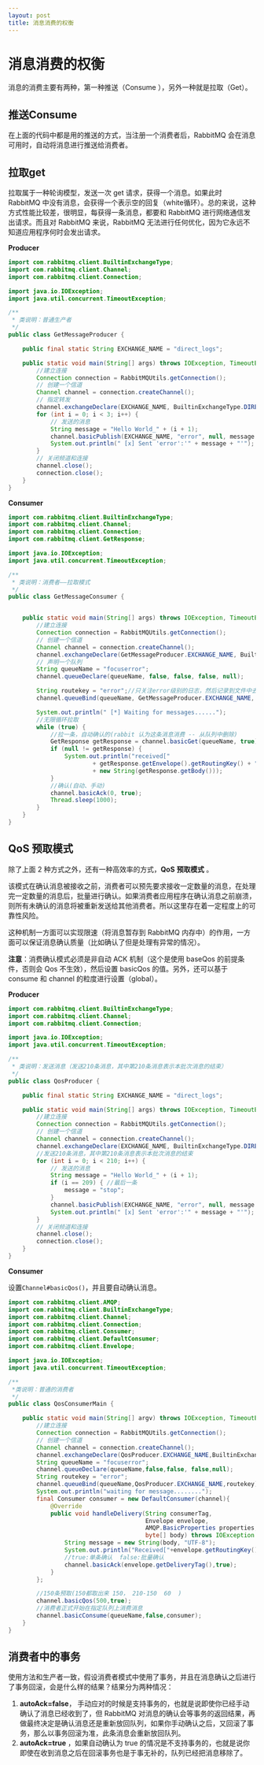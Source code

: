 ```yaml
---
layout: post
title: 消息消费的权衡
---
```


# 消息消费的权衡
消息的消费主要有两种，第一种推送（Consume ），另外一种就是拉取（Get）。

## 推送Consume

在上面的代码中都是用的推送的方式，当注册一个消费者后，RabbitMQ 会在消息可用时，自动将消息进行推送给消费者。

## 拉取get

拉取属于一种轮询模型，发送一次 get 请求，获得一个消息。如果此时 RabbitMQ 中没有消息，会获得一个表示空的回复（white循环）。总的来说，这种方式性能比较差，很明显，每获得一条消息，都要和 RabbitMQ 进行网络通信发出请求。而且对 RabbitMQ 来说，RabbitMQ 无法进行任何优化，因为它永远不知道应用程序何时会发出请求。

**Producer**

```java
import com.rabbitmq.client.BuiltinExchangeType;
import com.rabbitmq.client.Channel;
import com.rabbitmq.client.Connection;

import java.io.IOException;
import java.util.concurrent.TimeoutException;

/**
 * 类说明：普通生产者
 */
public class GetMessageProducer {

    public final static String EXCHANGE_NAME = "direct_logs";

    public static void main(String[] args) throws IOException, TimeoutException {
        //建立连接
        Connection connection = RabbitMQUtils.getConnection();
        // 创建一个信道
        Channel channel = connection.createChannel();
        // 指定转发
        channel.exchangeDeclare(EXCHANGE_NAME, BuiltinExchangeType.DIRECT);
        for (int i = 0; i < 3; i++) {
            // 发送的消息
            String message = "Hello World_" + (i + 1);
            channel.basicPublish(EXCHANGE_NAME, "error", null, message.getBytes());
            System.out.println(" [x] Sent 'error':'" + message + "'");
        }
        // 关闭频道和连接
        channel.close();
        connection.close();
    }
}
```

**Consumer**

```java
import com.rabbitmq.client.BuiltinExchangeType;
import com.rabbitmq.client.Channel;
import com.rabbitmq.client.Connection;
import com.rabbitmq.client.GetResponse;

import java.io.IOException;
import java.util.concurrent.TimeoutException;

/**
 * 类说明：消费者——拉取模式
 */
public class GetMessageConsumer {


    public static void main(String[] args) throws IOException, TimeoutException, InterruptedException {
        //建立连接
        Connection connection = RabbitMQUtils.getConnection();
        // 创建一个信道
        Channel channel = connection.createChannel();
        channel.exchangeDeclare(GetMessageProducer.EXCHANGE_NAME, BuiltinExchangeType.DIRECT);
        // 声明一个队列
        String queueName = "focuserror";
        channel.queueDeclare(queueName, false, false, false, null);

        String routekey = "error";//只关注error级别的日志，然后记录到文件中去。
        channel.queueBind(queueName, GetMessageProducer.EXCHANGE_NAME, routekey);

        System.out.println(" [*] Waiting for messages......");
        //无限循环拉取
        while (true) {
            //拉一条，自动确认的(rabbit 认为这条消息消费 -- 从队列中删除)
            GetResponse getResponse = channel.basicGet(queueName, true);
            if (null != getResponse) {
                System.out.println("received["
                        + getResponse.getEnvelope().getRoutingKey() + "]"
                        + new String(getResponse.getBody()));
            }
            //确认(自动、手动)
            channel.basicAck(0, true);
            Thread.sleep(1000);
        }
    }
}
```

## QoS 预取模式

除了上面 2 种方式之外，还有一种高效率的方式，**QoS** **预取模式** 。

该模式在确认消息被接收之前，消费者可以预先要求接收一定数量的消息，在处理完一定数量的消息后，批量进行确认。如果消费者应用程序在确认消息之前崩溃，则所有未确认的消息将被重新发送给其他消费者。所以这里存在着一定程度上的可靠性风险。 

这种机制一方面可以实现限速（将消息暂存到 RabbitMQ 内存中）的作用，一方面可以保证消息确认质量（比如确认了但是处理有异常的情况）。 

**注意**：消费确认模式必须是非自动 ACK 机制（这个是使用 baseQos 的前提条件，否则会 Qos 不生效），然后设置 basicQos 的值。另外，还可以基于consume 和 channel 的粒度进行设置（global）。 

**Producer**

```java
import com.rabbitmq.client.BuiltinExchangeType;
import com.rabbitmq.client.Channel;
import com.rabbitmq.client.Connection;

import java.io.IOException;
import java.util.concurrent.TimeoutException;

/**
 * 类说明：发送消息（发送210条消息，其中第210条消息表示本批次消息的结束）
 */
public class QosProducer {

    public final static String EXCHANGE_NAME = "direct_logs";

    public static void main(String[] args) throws IOException, TimeoutException {
        //建立连接
        Connection connection = RabbitMQUtils.getConnection();
        // 创建一个信道
        Channel channel = connection.createChannel();
        channel.exchangeDeclare(EXCHANGE_NAME, BuiltinExchangeType.DIRECT);
        //发送210条消息，其中第210条消息表示本批次消息的结束
        for (int i = 0; i < 210; i++) {
            // 发送的消息
            String message = "Hello World_" + (i + 1);
            if (i == 209) { //最后一条
                message = "stop";
            }
            channel.basicPublish(EXCHANGE_NAME, "error", null, message.getBytes());
            System.out.println(" [x] Sent 'error':'" + message + "'");
        }
        // 关闭频道和连接
        channel.close();
        connection.close();
    }
}
```

**Consumer**

设置`Channel#basicQos()`，并且要自动确认消息。

```java
import com.rabbitmq.client.AMQP;
import com.rabbitmq.client.BuiltinExchangeType;
import com.rabbitmq.client.Channel;
import com.rabbitmq.client.Connection;
import com.rabbitmq.client.Consumer;
import com.rabbitmq.client.DefaultConsumer;
import com.rabbitmq.client.Envelope;

import java.io.IOException;
import java.util.concurrent.TimeoutException;

/**
 *类说明：普通的消费者
 */
public class QosConsumerMain {

    public static void main(String[] argv) throws IOException, TimeoutException {
        //建立连接
        Connection connection = RabbitMQUtils.getConnection();
        // 创建一个信道
        Channel channel = connection.createChannel();
        channel.exchangeDeclare(QosProducer.EXCHANGE_NAME,BuiltinExchangeType.DIRECT);
        String queueName = "focuserror";
        channel.queueDeclare(queueName,false,false, false,null);
        String routekey = "error";
        channel.queueBind(queueName,QosProducer.EXCHANGE_NAME,routekey);
        System.out.println("waiting for message........");
        final Consumer consumer = new DefaultConsumer(channel){
            @Override
            public void handleDelivery(String consumerTag,
                                       Envelope envelope,
                                       AMQP.BasicProperties properties,
                                       byte[] body) throws IOException {
                String message = new String(body, "UTF-8");
                System.out.println("Received["+envelope.getRoutingKey() +"]"+message);
                //true:单条确认  false:批量确认
                channel.basicAck(envelope.getDeliveryTag(),true);
            }
        };

        //150条预取(150都取出来 150， 210-150  60  )
        channel.basicQos(500,true);
        //消费者正式开始在指定队列上消费消息
        channel.basicConsume(queueName,false,consumer);
    }
}
```

## 消费者中的事务 

使用方法和生产者一致，假设消费者模式中使用了事务，并且在消息确认之后进行了事务回滚，会是什么样的结果？结果分为两种情况： 

1. **autoAck=false**， 手动应对的时候是支持事务的，也就是说即使你已经手动确认了消息已经收到了，但 RabbitMQ 对消息的确认会等事务的返回结果，再做最终决定是确认消息还是重新放回队列，如果你手动确认之后，又回滚了事务，那么以事务回滚为准，此条消息会重新放回队列。
2. **autoAck=true** ，如果自动确认为 true 的情况是不支持事务的，也就是说你即使在收到消息之后在回滚事务也是于事无补的，队列已经把消息移除了。

